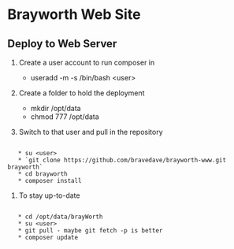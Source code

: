 # Brayworth Web Site

## Deploy to Web Server
1. Create a user account to run composer in
   * useradd -m -s /bin/bash &lt;user&gt;

1. Create a folder to hold the deployment
   * mkdir /opt/data
   * chmod 777 /opt/data

1. Switch to that user and pull in the repository
<pre><code>
   * su &lt;user&gt;
   * `git clone https://github.com/bravedave/brayworth-www.git brayworth`
   * cd brayworth
   * composer install
</code></pre>

1. To stay up-to-date
<pre><code>
   * cd /opt/data/brayWorth
   * su &lt;user&gt;
   * git pull - maybe git fetch -p is better
   * composer update
</code></pre>
